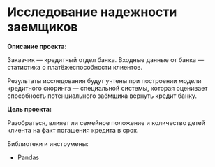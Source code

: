 # Исследование надежности заемщиков

**Описание проекта:**

Заказчик — кредитный отдел банка. Входные данные от банка — статистика о платёжеспособности клиентов.

Результаты исследования будут учтены при построении модели кредитного скоринга — специальной системы, которая оценивает способность потенциального заёмщика вернуть кредит банку.

**Цель проекта:**

Разобраться, влияет ли семейное положение и количество детей клиента на факт погашения кредита в срок.

Библиотеки и инструмены:
* Pandas
